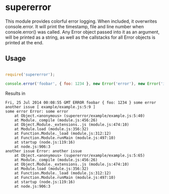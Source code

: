 supererror
==========

This module provides colorful error logging. When included, it overwrites console.error.
It will print the timestamp, file and line number when console.error() was called.
Any Error object passed into it as an argument, will be printed as a string, as well as
the callstacks for all Error objects is printed at the end.

Usage
-----

```javascript

require('supererror');

console.error('foobar', { foo: 1234 }, new Error('error'), new Error('issue'));

```

Results in

```
Fri, 25 Jul 2014 00:08:55 GMT ERROR foobar { foo: 1234 } some error another issue [ example/example.js:5:9 ]
some error Error: some error
    at Object.<anonymous> (supererror/example/example.js:5:40)
    at Module._compile (module.js:456:26)
    at Object.Module._extensions..js (module.js:474:10)
    at Module.load (module.js:356:32)
    at Function.Module._load (module.js:312:12)
    at Function.Module.runMain (module.js:497:10)
    at startup (node.js:119:16)
    at node.js:906:3
another issue Error: another issue
    at Object.<anonymous> (supererror/example/example.js:5:65)
    at Module._compile (module.js:456:26)
    at Object.Module._extensions..js (module.js:474:10)
    at Module.load (module.js:356:32)
    at Function.Module._load (module.js:312:12)
    at Function.Module.runMain (module.js:497:10)
    at startup (node.js:119:16)
    at node.js:906:3
```